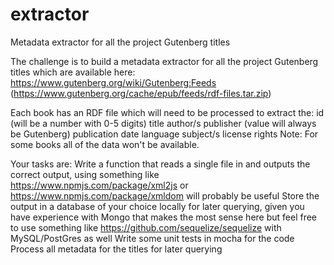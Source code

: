 # extractor
Metadata extractor for all the project Gutenberg titles

The challenge is to build a metadata extractor for all the project Gutenberg titles which are available here: https://www.gutenberg.org/wiki/Gutenberg:Feeds (https://www.gutenberg.org/cache/epub/feeds/rdf-files.tar.zip) 

Each book has an RDF file which will need to be processed to extract the:
id (will be a number with 0-5 digits)
title
author/s
publisher (value will always be Gutenberg)
publication date
language
subject/s
license rights
Note: For some books all of the data won't be available.

Your tasks are:
Write a function that reads a single file in and outputs the correct output, using something like https://www.npmjs.com/package/xml2js or https://www.npmjs.com/package/xmldom will probably be useful
Store the output in a database of your choice locally for later querying, given you have experience with Mongo that makes the most sense here but feel free to use something like https://github.com/sequelize/sequelize with MySQL/PostGres as well
Write some unit tests in mocha for the code
Process all metadata for the titles for later querying